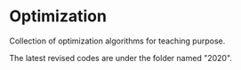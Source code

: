 # Optimization

Collection of optimization algorithms for teaching purpose.

The latest revised codes are under the folder named "2020". 
